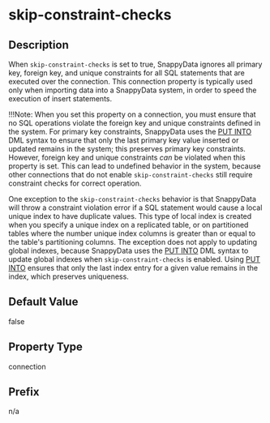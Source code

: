 # skip-constraint-checks

## Description

When `skip-constraint-checks` is set to true, SnappyData ignores all primary key, foreign key, and unique constraints for all SQL statements that are executed over the connection. This connection property is typically used only when importing data into a SnappyData system, in order to speed the execution of insert statements. 

!!!Note:
	When you set this property on a connection, you must ensure that no SQL operations violate the foreign key and unique constraints defined in the system. For primary key constraints, SnappyData uses the [PUT INTO](../sql_reference/put-into.md#reference_2A553C72CF7346D890FC904D8654E062) DML syntax to ensure that only the last primary key value inserted or updated remains in the system; this preserves primary key constraints. However, foreign key and unique constraints *can* be violated when this property is set. This can lead to undefined behavior in the system, because other connections that do not enable `skip-constraint-checks` still require constraint checks for correct operation.</p>

One exception to the `skip-constraint-checks` behavior is that SnappyData will throw a constraint violation error if a SQL statement would cause a local unique index to have duplicate values. This type of local index is created when you specify a unique index on a replicated table, or on partitioned tables where the number unique index columns is greater than or equal to the table's partitioning columns. The exception does not apply to updating global indexes, because SnappyData uses the [PUT INTO](../sql_reference/put-into.md#reference_2A553C72CF7346D890FC904D8654E062) DML syntax to update global indexes when `skip-constraint-checks` is enabled. Using [PUT INTO](../sql_reference/put-into.md#reference_2A553C72CF7346D890FC904D8654E062) ensures that only the last index entry for a given value remains in the index, which preserves uniqueness.

## Default Value

false

## Property Type

connection

## Prefix

n/a
